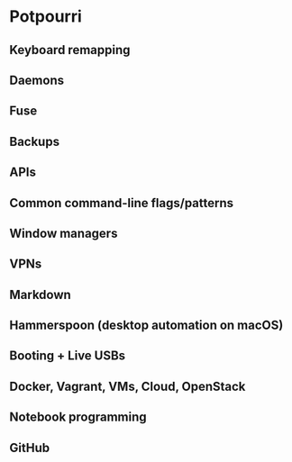 # Potpourri
## Keyboard remapping
## Daemons
## Fuse
## Backups
## APIs
## Common command-line flags/patterns
## Window managers
## VPNs
## Markdown
## Hammerspoon (desktop automation on macOS)
## Booting + Live USBs
## Docker, Vagrant, VMs, Cloud, OpenStack
## Notebook programming
## GitHub
